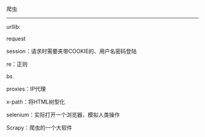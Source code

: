 爬虫

----

urllib:

request

session：请求时需要夹带COOKIE的、用户名密码登陆

re：正则

bs

proxies：IP代理

x-path：将HTML树型化

selenium：实际打开一个浏览器，模拟人类操作

Scrapy：爬虫的一个大软件